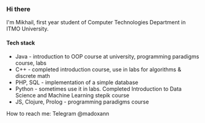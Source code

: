### Hi there 
I'm Mikhail, first year student of Computer Technologies Department in ITMO University.

#### Tech stack
* Java - introduction to OOP course at university, programming paradigms course, labs
* C++ - completed introduction course, use in labs for algorithms & discrete math
* PHP, SQL - implementation of a simple database
* Python - sometimes use it in labs. Completed Introduction to Data Science and Machine Learning stepik course
* JS, Clojure, Prolog - programming paradigms course

How to reach me: Telegram @madoxann
